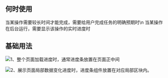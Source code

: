 ## 何时使用

当某操作需要较长时间才能完成，需要给用户完成任务的明确预期时\n 当某操作在后台运行，需要显示该操作的实时进度时

## 基础用法

![1、整个页面加载进度时，通常进度条放置在页面正中间](01)

![2、展示页面局部数据变化进度时，进度条组件放置在对应局部区块内。](02)
